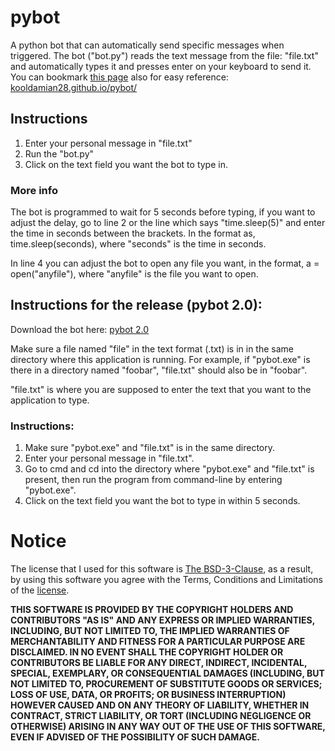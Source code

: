 # pybot
A python bot that can automatically send specific messages when triggered.
The bot ("bot.py") reads the text message from the file: "file.txt" and automatically types it and presses enter on your keyboard to send it.
You can bookmark <a href="https://kooldamian28.github.io/pybot/">this page</a> also for easy reference: <a href="https://kooldamian28.github.io/pybot/">kooldamian28.github.io/pybot/</a>

## Instructions
1. Enter your personal message in "file.txt"
2. Run the "bot.py"
3. Click on the text field you want the bot to type in.

### More info
The bot is programmed to wait for 5 seconds before typing, if you want to adjust the delay, go to line 2 or the line which says "time.sleep(5)" and enter the time in seconds between the brackets. In the format as, time.sleep(seconds), where "seconds" is the time in seconds.

In line 4 you can adjust the bot to open any file you want, in the format, a = open("anyfile"), where "anyfile" is the file you want to open.

## Instructions for the release (pybot 2.0):
Download the bot here: [pybot 2.0](https://github.com/kooldamian28/pybot/releases/download/2.0.0/pybot.exe)

Make sure a file named "file" in the text format (.txt) is in in the same directory where this application is running. For example, if "pybot.exe" is there in a directory named "foobar", "file.txt" should also be in "foobar".

"file.txt" is where you are supposed to enter the text that you want to the application to type.

### Instructions:
1. Make sure "pybot.exe" and "file.txt" is in the same directory.
2. Enter your personal message in "file.txt".
3. Go to cmd and cd into the directory where "pybot.exe" and "file.txt" is present, then run the program from command-line by entering
"pybot.exe".
4. Click on the text field you want the bot to type in within 5 seconds.

# Notice
The license that I used for this software is <a href="https://opensource.org/licenses/BSD-3-Clause">The BSD-3-Clause</a>, as a result, by using this software you agree with the Terms, Conditions and Limitations of the <a href="https://opensource.org/licenses/BSD-3-Clause">license</a>. 

**THIS SOFTWARE IS PROVIDED BY THE COPYRIGHT HOLDERS AND CONTRIBUTORS "AS IS" AND ANY EXPRESS OR IMPLIED WARRANTIES, INCLUDING, BUT NOT LIMITED TO, THE IMPLIED WARRANTIES OF MERCHANTABILITY AND FITNESS FOR A PARTICULAR PURPOSE ARE DISCLAIMED. IN NO EVENT SHALL THE COPYRIGHT HOLDER OR CONTRIBUTORS BE LIABLE FOR ANY DIRECT, INDIRECT, INCIDENTAL, SPECIAL, EXEMPLARY, OR CONSEQUENTIAL DAMAGES (INCLUDING, BUT NOT LIMITED TO, PROCUREMENT OF SUBSTITUTE GOODS OR SERVICES; LOSS OF USE, DATA, OR PROFITS; OR BUSINESS INTERRUPTION) HOWEVER CAUSED AND ON ANY THEORY OF LIABILITY, WHETHER IN CONTRACT, STRICT LIABILITY, OR TORT (INCLUDING NEGLIGENCE OR OTHERWISE) ARISING IN ANY WAY OUT OF THE USE OF THIS SOFTWARE, EVEN IF ADVISED OF THE POSSIBILITY OF SUCH DAMAGE.**
